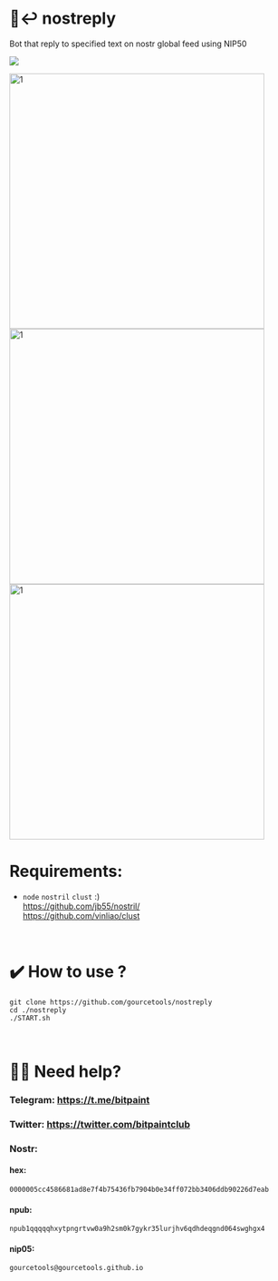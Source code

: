 # <b> 🤖↩️ nostreply</b><br>
 Bot that reply to specified text on nostr global feed using NIP50  <br>


<img src="https://img.shields.io/badge/License-MIT-orange.svg"> <br>

<img src="https://user-images.githubusercontent.com/120996278/214845498-932934f7-9c3f-44bf-8bdc-6bf7bb0770df.png" alt="1" width="450px"><img src="https://user-images.githubusercontent.com/120996278/214845981-a30960ae-89a7-4482-a3c1-0f4ba621b8c2.png" alt="1" width="450px"><br>
<img src="https://user-images.githubusercontent.com/120996278/214846931-73514491-13d7-43c4-8252-b47a66b946cc.png" alt="1" width="450px"><br>



# <b>Requirements:</b><br>
- `node` `nostril` `clust`  :)  <br> https://github.com/jb55/nostril/ <br> https://github.com/vinliao/clust
<br>

# <b>✔️ How to use ?</b><br>
```
git clone https://github.com/gourcetools/nostreply
cd ./nostreply
./START.sh
```

<br>


# 🙋‍♂️ Need help? <br> 
### <b>Telegram:</b> https://t.me/bitpaint <br>
### <b>Twitter:</b> https://twitter.com/bitpaintclub <br>
### <b>Nostr:</b> <br>
#### hex: 
``` 
0000005cc4586681ad8e7f4b75436fb7904b0e34ff072bb3406ddb90226d7eab 
``` 
#### npub: 
``` 
npub1qqqqqhxytpngrtvw0a9h2sm0k7gykr35lurjhv6qdhdeqgnd064swghgx4 
``` 
#### nip05: 
``` 
gourcetools@gourcetools.github.io 
```
